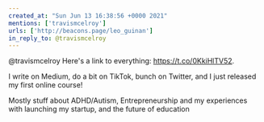 ```yaml
---
created_at: "Sun Jun 13 16:38:56 +0000 2021"
mentions: ['travismcelroy']
urls: ['http://beacons.page/leo_guinan']
in_reply_to: @travismcelroy
---
```


@travismcelroy Here's a link to everything: https://t.co/0KkiHlTV52. 

I write on Medium, do a bit on TikTok, bunch on Twitter, and I just released my first online course!

Mostly stuff about ADHD/Autism, Entrepreneurship and my experiences with launching my startup, and the future of education
